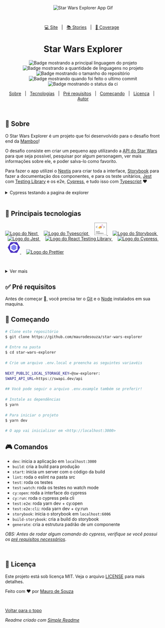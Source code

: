 <div align="center" id="top">
  <img src="./.github/assets/app.gif" alt="Star Wars Explorer App Gif" />

  &#xa0;
  <p align="center">
    <a href="https://star-wars-explorer.vercel.app">💻 Site</a> &#xa0; | &#xa0;
    <a href="https://stories-star-wars-explorer.vercel.app">📚 Stories</a> &#xa0; | &#xa0;
    <a href="https://coverage-star-wars-explorer.vercel.app">🤖 Coverage</a> &#xa0;
</div>

<h1 align="center">Star Wars Explorer</h1>

<p align="center">
  <img alt="Badge mostrando a principal linguagem do projeto" src="https://img.shields.io/github/languages/top/maurodesouza/star-wars-explorer?color=FFE81F">

  <img alt="Badge mostrando a quantidade de linguagens no projeto" src="https://img.shields.io/github/languages/count/maurodesouza/star-wars-explorer?color=FFE81F">

  <img alt="Badge mostrando o tamanho do repositório" src="https://img.shields.io/github/repo-size/maurodesouza/star-wars-explorer?color=FFE81F">

  <img alt="Badge mostrando quando foi feito o ultimo commit" src="https://img.shields.io/github/last-commit/maurodesouza/star-wars-explorer?color=FFE81F">

  <img alt="Badge mostrando o status da ci" src="https://github.com/maurodesouza/star-wars-explorer/workflows/ci/badge.svg">

</p>

<p align="center">
  <a href="#dart-sobre">Sobre</a> &#xa0; | &#xa0;
  <a href="#rocket-principais-tecnologias">Tecnologias</a> &#xa0; | &#xa0;
  <a href="#white_check_mark-pré-requisitos">Pré requisitos</a> &#xa0; | &#xa0;
  <a href="#checkered_flag-começando">Começando</a> &#xa0; | &#xa0;
  <a href="#memo-licença">Licença</a> &#xa0; | &#xa0;
  <a href="https://github.com/maurodesouza" target="_blank">Autor</a>
</p>

<br>

## :dart: Sobre ##

O Star Wars Explorer é um projeto que foi desenvolvido para o desafio front end da [Mamboo](https://mamboo.co.ao)!

O desafio consiste em criar um pequeno app utilizando a [API do Star Wars](https://swapi.dev) para que seja possível, pesquisar por algum personagem, ver mais informações sobre ele, e poder salva-lo como favorito.

Para fazer o app utilizei o [Nextjs](https://nextjs.org) para criar toda a interface, [Storybook](https://storybook.js.org) para fazer a documentação dos componentes, e para os teste unitários, [Jest](https://jestjs.io) com [Testing Library](https://testing-library.com/docs/dom-testing-library/intro/) e os e2e, [Cypress](https://www.cypress.io), e tudo isso com [Typescript](https://www.typescriptlang.org) ❤

####
<details>
  <summary>Cypress testando a pagina de explorer</summary>
  <br>

  https://user-images.githubusercontent.com/54520907/161361867-f5881930-437c-42d5-8900-4e1563925f3e.mp4
</details>
<br>

## :rocket: Principais tecnologias ##

<a href="https://nextjs.org">
  <img width="40" title="NextJs" alt="Logo do Next" src="https://raw.githubusercontent.com/maurodesouza/maurodesouza/master/assets/next-logo.svg">
</a> &#xa0; &#xa0;

<a href="https://www.typescriptlang.org">
  <img width="40" title="Typescript" alt="Logo do Typescript" src="https://raw.githubusercontent.com/maurodesouza/maurodesouza/master/assets/typescript-logo.svg">
</a> &#xa0; &#xa0;

<a href="https://styled-components.com">
  <img width="40" title="Styled Components" alt="Logo do Styled Components" src="https://raw.githubusercontent.com/github/explore/80688e429a7d4ef2fca1e82350fe8e3517d3494d/topics/styled-components/styled-components.png">
</a> &#xa0; &#xa0;

<a href="https://storybook.js.org">
  <img width="40" title="Storybook" alt="Logo do Storybook" src="https://raw.githubusercontent.com/maurodesouza/maurodesouza/master/assets/storybook-logo.svg">
</a> &#xa0; &#xa0;

<a href="https://jestjs.io">
  <img width="40" title="Jest" alt="Logo do Jest" src="https://raw.githubusercontent.com/maurodesouza/maurodesouza/master/assets/jest-logo.svg">
</a> &#xa0; &#xa0;

<a href="https://testing-library.com/docs/dom-testing-library/intro/">
  <img width="40" title="React Testing Library" alt="Logo do React Testing Library" src="https://testing-library.com/img/octopus-64x64.png">
</a> &#xa0; &#xa0;

<a href="https://www.cypress.io">
  <img width="40" title="Cypress" alt="Logo do Cypress" src="https://github.com/maurodesouza/maurodesouza/raw/master/assets/cypress-logo.svg">
</a> &#xa0; &#xa0;

<a href="https://eslint.org">
  <img  width="40" title="Eslint" alt="Logo do Eslint" src="https://raw.githubusercontent.com/github/explore/80688e429a7d4ef2fca1e82350fe8e3517d3494d/topics/eslint/eslint.png">
</a> &#xa0; &#xa0;

<a href="https://prettier.io">
  <img width="40" title="Prettier" alt="Logo do Prettier" src="https://prettier.io/icon.png">
</a>

&#xa0;

<details>
  <summary>Ver mais</summary>

  <br>

  * [Styled Media Query](https://github.com/morajabi/styled-media-query)
  * [Styled Icons](https://styled-icons.js.org)
  * [React Lottie](https://github.com/chenqingspring/react-lottie)
  * [Axios](https://github.com/axios/axios)
  * [Plop](https://plopjs.com)

</details>

## :white_check_mark: Pré requisitos ##

Antes de começar :checkered_flag:, você precisa ter o [Git](https://git-scm.com) e o [Node](https://nodejs.org/en/) instalados em sua maquina.

## :checkered_flag: Começando ##

```bash
# Clone este repositório
$ git clone https://github.com/maurodesouza/star-wars-explorer

# Entre na pasta
$ cd star-wars-explorer

# Crie um arquivo .env.local e preencha as seguintes variavéis

NEXT_PUBLIC_LOCAL_STORAGE_KEY=@sw-explorer:
SWAPI_API_URL=https://swapi.dev/api

## Você pode seguir o arquivo .env.example também se preferir!

# Instale as dependências
$ yarn

# Para iniciar o projeto
$ yarn dev

# O app vai inicializar em <http://localhost:3000>
```

## :video_game: Comandos

- `dev`: inicia a aplicação em `localhost:3000`
- `build`: cria a build para produção
- `start`: inicia um server com o código da build
- `lint`: roda o eslint na pasta src
- `test`: roda os testes
- `test:watch`: roda os testes no watch mode
- `cy:open`: roda a interface do cypress
- `cy:run`: roda o cypress pela cli
- `test:e2e`: roda yarn dev + cy:open
- `test:e2e:cli`: roda yarn dev + cy:run
- `storybook`: inicia o storybook em `localhost:6006`
- `build-storybook`: cria a build do storybook
- `generate`: cria a estrutura padrão de um componente

*OBS: Antes de rodar algum comando do cypress, verifique se você possui os [pré requisitos necessários](https://docs.cypress.io/guides/getting-started/installing-cypress#System-requirements)*.

&#xa0;

## :memo: Licença ##

Este projeto está sob licença MIT. Veja o arquivo [LICENSE](LICENSE.md) para mais detalhes.


Feito com :heart: por <a href="https://github.com/maurodesouza" target="_blank">Mauro de Souza</a>

&#xa0;

<a href="#top">Voltar para o topo</a>

*Readme criado com [Simple Readme](https://marketplace.visualstudio.com/items?itemName=maurodesouza.vscode-simple-readme)*
